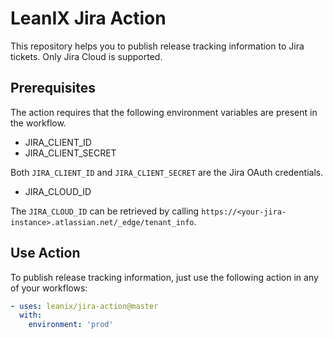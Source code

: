 # LeanIX Jira Action

This repository helps you to publish release tracking information to Jira tickets. Only Jira Cloud is supported.

## Prerequisites

The action requires that the following environment variables are present in the workflow.

- JIRA_CLIENT_ID
- JIRA_CLIENT_SECRET

Both `JIRA_CLIENT_ID` and `JIRA_CLIENT_SECRET` are the Jira OAuth credentials.

- JIRA_CLOUD_ID

The `JIRA_CLOUD_ID` can be retrieved by calling `https://<your-jira-instance>.atlassian.net/_edge/tenant_info`.

## Use Action

To publish release tracking information, just use the following action in any of your workflows:

```yaml
- uses: leanix/jira-action@master
  with:
    environment: 'prod'
```
